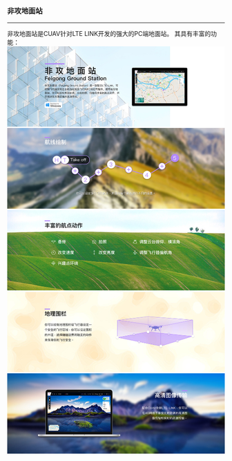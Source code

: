 ### 非攻地面站

---

非攻地面站是CUAV针对LTE LINK开发的强大的PC端地面站。
其具有丰富的功能：
![](/assets/feigong_gs.jpg)
![](/assets/feigong_gs2.jpg)
![](/assets/feigong_gs4.jpg)
![](/assets/feigong_gs6.jpg)
![](/assets/feigong_gs7.jpg)

